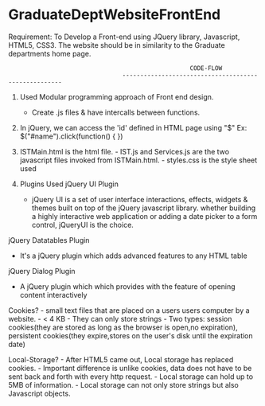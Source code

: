 # GraduateDeptWebsiteFrontEnd
Requirement:
To Develop a Front-end using JQuery library, Javascript, HTML5, CSS3. The website should be in similarity to the Graduate departments home page.

                                                       CODE-FLOW
                                    -----------------------------------------------------
                                    
1. Used Modular programming approach of Front end design.
      - Create .js files & have intercalls between functions.
      
2. In jQuery, we can access the 'id' defined in HTML page using "$"
    Ex: $("#name").click(function() {
          })
          
3. ISTMain.html is the html file.
       - IST.js and Services.js are the two javascript files invoked from ISTMain.html.
       - styles.css is the style sheet used


4. Plugins Used
jQuery UI Plugin
   - jQuery UI is a set of user interface interactions, effects, widgets & themes built on top of the jQuery javascript library. whether building a highly interactive web application or adding a date picker to a form control, jQueryUI is the choice.
   
jQuery Datatables Plugin
  -  It's a jQuery plugin which adds advanced features to any HTML table
  
jQuery Dialog Plugin
   - A jQuery plugin which which provides with the feature of opening content interactively
   
   
   
   Cookies?
     - small text files that are placed on a users users computer by a website.
     - < 4 KB
     - They can only store strings
     - Two types: session cookies(they are stored as long as the browser is open,no expiration), persistent cookies(they expire,stores on the user's disk until the expiration date)
     
  Local-Storage?
     - After HTML5 came out, Local storage has replaced cookies.
     - Important difference is unlike cookies, data does not have to be sent back and forth with every http request.
     - Local storage can hold up to 5MB of information.
     - Local storage can not only store strings but also Javascript objects.
